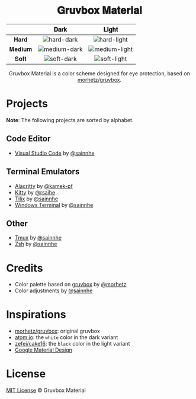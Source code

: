 <h1 align="center">
𝐆𝐫𝐮𝐯𝐛𝐨𝐱 𝐌𝐚𝐭𝐞𝐫𝐢𝐚𝐥
</h1>

|        |                                                         𝐃𝐚𝐫𝐤                                                         |                                                         𝐋𝐢𝐠𝐡𝐭                                                         |
| :----: | :------------------------------------------------------------------------------------------------------------------: | :-------------------------------------------------------------------------------------------------------------------: |
|  𝐇𝐚𝐫𝐝  |  ![hard-dark](https://user-images.githubusercontent.com/37491630/72215377-680f4e00-350a-11ea-95a8-3a3afb42cbd2.png)  |  ![hard-light](https://user-images.githubusercontent.com/37491630/72215378-69d91180-350a-11ea-8da9-f230dd58c3f4.png)  |
| 𝐌𝐞𝐝𝐢𝐮𝐦 | ![medium-dark](https://user-images.githubusercontent.com/37491630/72215380-6c3b6b80-350a-11ea-947a-b17796017ea5.png) | ![medium-light](https://user-images.githubusercontent.com/37491630/72215381-6e052f00-350a-11ea-87e0-20d3f84b7519.png) |
|  𝐒𝐨𝐟𝐭  |  ![soft-dark](https://user-images.githubusercontent.com/37491630/72215383-6fcef280-350a-11ea-98b6-f096b6f29965.png)  |  ![soft-light](https://user-images.githubusercontent.com/37491630/72215384-7198b600-350a-11ea-845a-ccb4ec468626.png)  |

<p align="center">Gruvbox Material is a color scheme designed for eye protection, based on <a href="https://github.com/morhetz/gruvbox">morhetz/gruvbox</a>.</p>

# Projects

**Note**: The following projects are sorted by alphabet.

## Code Editor

- [Visual Studio Code](https://github.com/sainnhe/gruvbox-material-vscode) by [@sainnhe](https://github.com/sainnhe/)

## Terminal Emulators

- [Alacritty](https://gist.github.com/kamek-pf/2eae4f570061a97788a8a9ca4c893797) by [@kamek-pf](https://github.com/kamek-pf/)
- [Kitty](https://github.com/rsaihe/gruvbox-material-kitty) by [@rsaihe](https://github.com/rsaihe/)
- [Tilix](https://github.com/sainnhe/gruvbox-material-tilix) by [@sainnhe](https://github.com/sainnhe/)
- [Windows Terminal](https://gist.github.com/sainnhe/587a1bba123cb25a3ed83ced613c20c0) by [@sainnhe](https://github.com/sainnhe/)

## Other

- [Tmux](https://gist.github.com/sainnhe/b8240bc047313fd6185bb8052df5a8fb) by [@sainnhe](https://github.com/sainnhe/)
- [Zsh](https://gist.github.com/sainnhe/f92372e14c59750b6ac8dc927ba9f7fe) by [@sainnhe](https://github.com/sainnhe/)

# Credits

- Color palette based on [gruvbox](https://github.com/morhetz/gruvbox) by [@morhetz](https://github.com/morhetz)
- Color adjustments by [@sainnhe](https://github.com/sainnhe)

# Inspirations

- [morhetz/gruvbox](https://github.com/morhetz/gruvbox): original gruvbox
- [atom.io](https://atom.io): the `white` color in the dark variant
- [zefei/cake16](https://github.com/zefei/cake16): the `black` color in the light variant
- [Google Material Design](https://www.material.io)

# License

[MIT License](./LICENSE) © Gruvbox Material
